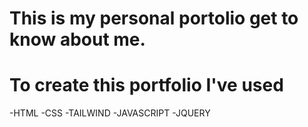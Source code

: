 # This is my personal portolio get to know about me.
# To create this portfolio I've used 
-HTML 
-CSS
-TAILWIND
-JAVASCRIPT
-JQUERY

